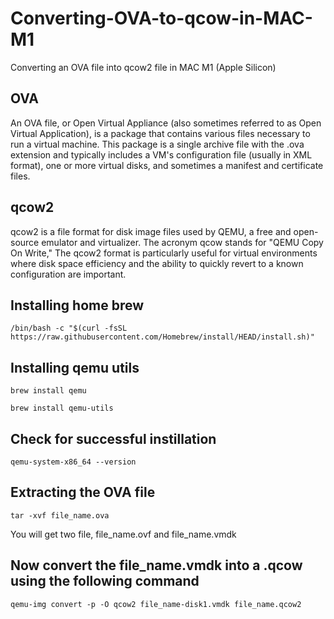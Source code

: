 # Converting-OVA-to-qcow-in-MAC-M1
Converting an OVA file into qcow2 file in MAC M1 (Apple Silicon)

## OVA
An OVA file, or Open Virtual Appliance (also sometimes referred to as Open Virtual Application), is a package that contains various files necessary to run a virtual machine. This package is a single archive file with the .ova extension and typically includes a VM's configuration file (usually in XML format), one or more virtual disks, and sometimes a manifest and certificate files.

## qcow2
qcow2 is a file format for disk image files used by QEMU, a free and open-source emulator and virtualizer. The acronym qcow stands for "QEMU Copy On Write,"
The qcow2 format is particularly useful for virtual environments where disk space efficiency and the ability to quickly revert to a known configuration are important.

## Installing home brew

```/bin/bash -c "$(curl -fsSL https://raw.githubusercontent.com/Homebrew/install/HEAD/install.sh)"```

## Installing qemu utils

```brew install qemu```

```brew install qemu-utils```

## Check for successful instillation 

```qemu-system-x86_64 --version```

## Extracting the OVA file

```tar -xvf file_name.ova```

You will get two file, file_name.ovf and file_name.vmdk

## Now convert the file_name.vmdk into a .qcow using the following command

```qemu-img convert -p -O qcow2 file_name-disk1.vmdk file_name.qcow2```

